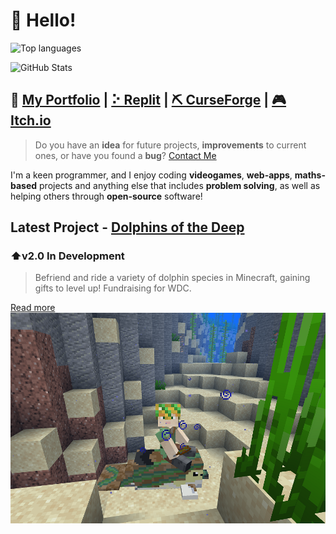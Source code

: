 # 👋 Hello!
![Top languages](https://github-readme-stats.vercel.app/api/top-langs/?username=WebCoder49&hide=html,css&layout=compact&theme=dark&card_width=500) 

![GitHub Stats](https://github-readme-stats.vercel.app/api/?username=WebCoder49&count_private=true&layout=compact&theme=dark&card_width=500)

## 🔗 [My Portfolio](https://webcoder49.github.io/) | [⠕ Replit](https://replit.com/@OG49) | [⛏️ CurseForge](https://www.curseforge.com/members/webcoder49/projects) | [🎮 Itch.io](https://webcoder49.itch.io)
> Do you have an **idea** for future projects, **improvements** to current ones, or have you found a **bug**? [Contact Me](https://webcoder49.wordpress.com/contact-me/)

I'm a keen programmer, and I enjoy coding **videogames**, **web-apps**, **maths-based** projects and anything else that includes **problem solving**, as well as helping others through **open-source** software!

## Latest Project - [Dolphins of the Deep](https://www.curseforge.com/minecraft/mc-mods/dolphinsofthedeep)
### ⬆️v2.0 In Development
> Befriend and ride a variety of dolphin species in Minecraft, gaining gifts to level up! Fundraising for WDC.

[Read more
![Preview](https://raw.githubusercontent.com/WebCoder49/dolphinsofthedeep/main/src/main/resources/assets/dolphinsofthedeep/large_icon.png)](https://webcoder49.github.io/#dolphinsofthedeep)
